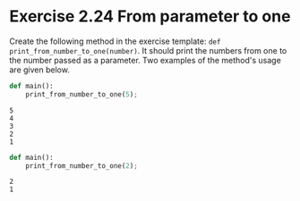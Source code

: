 # Exercise 2.24 From parameter to one

Create the following method in the exercise template: `def print_from_number_to_one(number)`. It should print the numbers from one to the number passed as a parameter. Two examples of the method's usage are given below.

```python
def main():
    print_from_number_to_one(5);
```

```plaintext
5
4
3
2
1
```

```python
def main():
    print_from_number_to_one(2);
```

```plaintext
2
1
```
